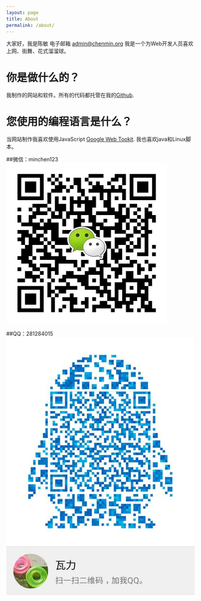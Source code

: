 ```yaml
---
layout: page
title: About
permalink: /about/
---
```



大家好，我是陈敏
电子邮箱 [admin@chenmin.org](mailto:admin@chenmin.org)
我是一个为Web开发人员喜欢上网、街舞、花式溜溜球。

# 你是做什么的？
我制作的网站和软件。所有的代码都托管在我的[Github](https://github.com/chenmins).

# 您使用的编程语言是什么？
当网站制作我喜欢使用JavaScript [Google Web Tookit](http://www.gwtproject.org/).
我也喜欢java和Linux脚本。 

##微信：minchen123
![](/static/weixin.jpeg)

##QQ：281284015
![](/static/qq.jpeg)